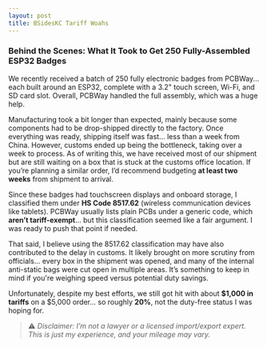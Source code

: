 ```yaml
---
layout: post
title: BSidesKC Tariff Woahs
---
```

### Behind the Scenes: What It Took to Get 250 Fully-Assembled ESP32 Badges

We recently received a batch of 250 fully electronic badges from PCBWay... each built around an ESP32, complete with a 3.2" touch screen, Wi-Fi, and SD card slot. Overall, PCBWay handled the full assembly, which was a huge help.

Manufacturing took a bit longer than expected, mainly because some components had to be drop-shipped directly to the factory. Once everything was ready, shipping itself was fast... less than a week from China. However, customs ended up being the bottleneck, taking over a week to process. As of writing this, we have received most of our shipment but are still waiting on a box that is stuck at the customs office location. If you’re planning a similar order, I’d recommend budgeting **at least two weeks** from shipment to arrival.

Since these badges had touchscreen displays and onboard storage, I classified them under **HS Code 8517.62** (wireless communication devices like tablets). PCBWay usually lists plain PCBs under a generic code, which **aren’t tariff-exempt**... but this classification seemed like a fair argument. I was ready to push that point if needed.

That said, I believe using the 8517.62 classification may have also contributed to the delay in customs. It likely brought on more scrutiny from officials... every box in the shipment was opened, and many of the internal anti-static bags were cut open in multiple areas. It’s something to keep in mind if you're weighing speed versus potential duty savings.

Unfortunately, despite my best efforts, we still got hit with about **$1,000 in tariffs** on a $5,000 order... so roughly **20%**, not the duty-free status I was hoping for.

> ⚠️ *Disclaimer: I’m not a lawyer or a licensed import/export expert. This is just my experience, and your mileage may vary.*